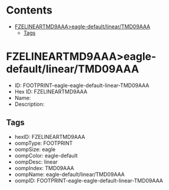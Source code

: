 



Contents
========

* [FZELINEARTMD9AAA>eagle-default/linear/TMD09AAA](#fzelineartmd9aaaeagle-defaultlineartmd09aaa)
	* [Tags](#tags)

# FZELINEARTMD9AAA>eagle-default/linear/TMD09AAA

- ID: FOOTPRINT-eagle-eagle-default-linear-TMD09AAA
- Hex ID: FZELINEARTMD9AAA
- Name: 
- Description: 

## Tags

- hexID: FZELINEARTMD9AAA
- oompType: FOOTPRINT
- oompSize: eagle
- oompColor: eagle-default
- oompDesc: linear
- oompIndex: TMD09AAA
- oompName: eagle-default/linear/TMD09AAA
- oompID: FOOTPRINT-eagle-eagle-default-linear-TMD09AAA
